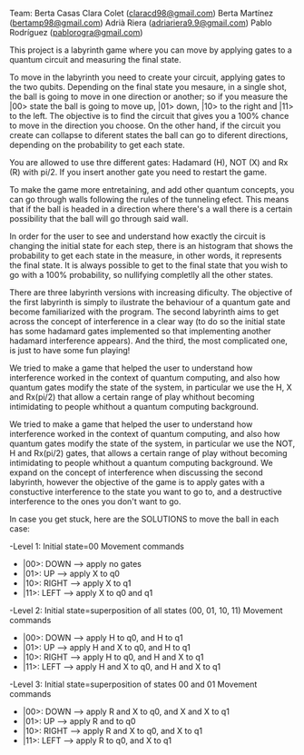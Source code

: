 Team:
Berta Casas
Clara Colet (claracd98@gmail.com)
Berta Martínez (bertamp98@gmail.com)
Adrià Riera (adriariera9.9@gmail.com)
Pablo Rodríguez (pablorogra@gmail.com)


This project is a labyrinth game where you can move by applying gates to a quantum circuit and measuring the final state.

To move in the labyrinth you need to create your circuit, applying gates to the two qubits. Depending on the final state you mesaure, in a single shot, the ball is going to move in one direction or another; so if you measure the |00> state the ball is going to move up, |01> down, |10> to the right and |11> to the left. The objective is to find the circuit that gives you a 100% chance to move in the direction you choose. On the other hand, if the circuit you create can collapse to diferent states the ball can go to diferent directions, depending on the probability to get each state. 


You are allowed to use thre different gates: Hadamard (H), NOT (X) and Rx (R) with pi/2. If you insert another gate you need to restart the game.


To make the game more entretaining, and add other quantum concepts, you can go through walls following the rules of the tunneling efect. This means that if the ball is headed in a direction where there's a wall there is a certain possibility that the ball will go through said wall. 


In order for the user to see and understand how exactly the circuit is changing the initial state for each step, there is an histogram that shows the probability to get each state in the measure, in other words, it represents the final state. It is always possible to get to the final state that you wish to go with a 100% probability, so nullifying completlly all the other states. 


There are three labyrinth versions with increasing dificulty. The objective of the first labyrinth is simply to ilustrate the behaviour of a quantum gate and become familiarized with the program. The second labyrinth aims to get across the concept of interference in a clear way (to do so the initial state has some hadamard gates implemented so that implementing another hadamard interference appears). And the third, the most complicated one, is just to have some fun playing!


We tried to make a game that helped the user to understand how interference worked in the context of quantum computing, and also how quantum gates modify the state of the system, in particular we use the H, X and Rx(pi/2) that allow a certain range of play whithout becoming intimidating to people whithout a quantum computing background.


We tried to make a game that helped the user to understand how interference worked in the context of quantum computing, and also how quantum gates modify the state of the system, in particular we use the NOT, H and Rx(pi/2) gates, that allows a certain range of play without becoming intimidating to people whithout a quantum computing background. We expand on the concept of interference when discussing the second labyrinth, however the objective of the game is to apply gates with a constuctive interference to the state you want to go to, and a destructive interference to the ones you don't want to go. 


In case you get stuck, here are the SOLUTIONS to move the ball in each case:

-Level 1: Initial state=00
  Movement commands
  - |00>: DOWN --> apply no gates
  - |01>: UP --> apply X to q0
  - |10>: RIGHT --> apply X to q1
  - |11>: LEFT --> apply X to q0 and q1
  
-Level 2: Initial state=superposition of all states (00, 01, 10, 11)
  Movement commands
  - |00>: DOWN --> apply H to q0, and H to q1
  - |01>: UP --> apply H and X to q0, and H to q1 
  - |10>: RIGHT --> apply H to q0, and H and X to q1
  - |11>: LEFT --> apply H and X to q0, and H and X to q1
  
-Level 3: Initial state=superposition of states 00 and 01
  Movement commands
  - |00>: DOWN --> apply R and X to q0, and X and X to q1
  - |01>: UP --> apply R and to q0
  - |10>: RIGHT --> apply R and X to q0, and X to q1
  - |11>: LEFT --> apply R to q0, and X to q1
  

